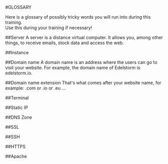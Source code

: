 #GLOSSARY

Here is a glossary of possibly tricky words you will run into during this training.<br>
Use this during your training if necessary!

##Server
A server is a distance virtual computer. It allows you, among other things, to receive emails, stock data and access the web.

##Instance

##Domain name
A domain name is an address where the users can go to visit your website. For example, the domain name of Edelstorm is edelstorm.io.

##Domain name extension
That's what comes after your website name, for example: .com or .io or .eu ...

##Terminal

##Static IP

##DNS Zone

##SSL

##SSH

##HTTPS

##Apache

